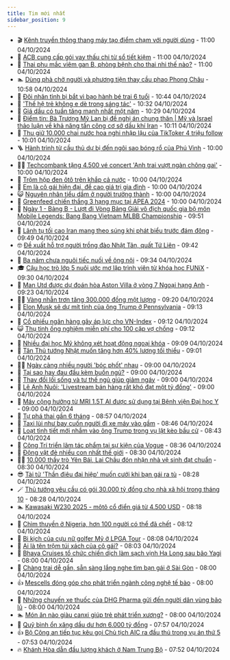 ```yaml
---
title: Tim mới nhất
sidebar_position: 9
---
```


<!-- vnexpress-tin-moi-nhat:START -->
- 🎬 [Kênh truyền thông thang máy tạo điểm chạm với người dùng](https://vnexpress.net/kenh-truyen-thong-thang-may-tao-diem-cham-voi-nguoi-dung-4800362.html) - 11:00 04/10/2024
- 🐎 [ACB cung cấp gói vay thấu chi từ sổ tiết kiệm](https://vnexpress.net/acb-cung-cap-goi-vay-thau-chi-tu-so-tiet-kiem-4800179.html) - 11:00 04/10/2024
- 🦍 [Thai phụ mắc viêm gan B, phòng bệnh cho thai nhi thế nào?](https://vnexpress.net/thai-phu-mac-viem-gan-b-phong-benh-cho-thai-nhi-the-nao-4800148.html) - 11:00 04/10/2024
- 🏊 [Dùng phà chở người và phương tiện thay cầu phao Phong Châu](https://vnexpress.net/dung-pha-cho-nguoi-va-phuong-tien-thay-cau-phao-phong-chau-4800353.html) - 10:58 04/10/2024
- 🎊 [Đôi nhân tình bị bắt vì bạo hành bé trai 6 tuổi](https://vnexpress.net/doi-nhan-tinh-bi-bat-vi-bao-hanh-be-trai-6-tuoi-4800374.html) - 10:44 04/10/2024
- 🎃 [&#39;Thế hệ trẻ không e dè trong sáng tác&#39;](https://vnexpress.net/the-he-tre-khong-e-de-trong-sang-tac-4800201.html) - 10:32 04/10/2024
- 🧰 [Giá dầu có tuần tăng mạnh nhất một năm](https://vnexpress.net/gia-dau-co-tuan-tang-manh-nhat-mot-nam-4800345.html) - 10:29 04/10/2024
- 🔭 [Điểm tin: Bà Trương Mỹ Lan bị đề nghị án chung thân | Mỹ và Israel thảo luận về khả năng tấn công cơ sở dầu khí Iran](https://vnexpress.net/diem-tin-ba-truong-my-lan-bi-de-nghi-an-chung-than-my-va-israel-thao-luan-ve-kha-nang-tan-cong-co-so-dau-khi-iran-4800351.html) - 10:11 04/10/2024
- 🫶 [Thu giữ 10.000 chai nước hoa nghi nhập lậu của TikToker 4 triệu follow](https://vnexpress.net/thu-giu-10-000-chai-nuoc-hoa-nghi-nhap-lau-cua-tiktoker-4-trieu-follow-4800212.html) - 10:01 04/10/2024
- 🪜 [Hành trình từ cầu thủ dự bị đến ngôi sao bóng rổ của Phú Vinh](https://vnexpress.net/hanh-trinh-tu-cau-thu-du-bi-den-ngoi-sao-bong-ro-cua-phu-vinh-4799928.html) - 10:00 04/10/2024
- 👨‍🏫 [Techcombank tặng 4.500 vé concert &#39;Anh trai vượt ngàn chông gai&#39;](https://vnexpress.net/techcombank-tang-4-500-ve-concert-anh-trai-vuot-ngan-chong-gai-4799514.html) - 10:00 04/10/2024
- 🎊 [Trộm hộp đen ôtô trên khắp cả nước](https://vnexpress.net/trom-hop-den-oto-tren-khap-ca-nuoc-4800340.html) - 10:00 04/10/2024
- 🎊 [Em là cô gái hiện đại, đề cao giá trị gia đình](https://vnexpress.net/em-la-co-gai-hien-dai-de-cao-gia-tri-gia-dinh-4800135.html) - 10:00 04/10/2024
- 😺 [Nguyên nhân tiểu dầm ở người trưởng thành](https://vnexpress.net/nguyen-nhan-tieu-dam-o-nguoi-truong-thanh-4800300.html) - 10:00 04/10/2024
- 🐘 [Greenfeed chiến thắng 3 hạng mục tại APEA 2024](https://vnexpress.net/greenfeed-chien-thang-3-hang-muc-tai-apea-2024-4800229.html) - 10:00 04/10/2024
- 🌁 [Ngày 1 - Bảng B - Lượt đi Vòng Bảng Giải vô địch quốc gia bộ môn Mobile Legends: Bang Bang Vietnam MLBB Championship](https://vnexpress.net/ngay-1-bang-b-luot-di-vong-bang-giai-vo-dich-quoc-gia-bo-mon-mobile-legends-bang-bang-vietnam-mlbb-championship-4800240.html) - 09:51 04/10/2024
- 🐲 [Lãnh tụ tối cao Iran mang theo súng khi phát biểu trước đám đông](https://vnexpress.net/lanh-tu-toi-cao-iran-mang-theo-sung-khi-phat-bieu-truoc-dam-dong-4800309.html) - 09:49 04/10/2024
- 🤓 [Đề xuất hỗ trợ người trồng đào Nhật Tân, quất Tứ Liên](https://vnexpress.net/de-xuat-ho-tro-nguoi-trong-dao-nhat-tan-quat-tu-lien-4800277.html) - 09:42 04/10/2024
- 💪 [Ba năm chưa nguôi tiếc nuối về ông nội](https://vnexpress.net/ba-nam-chua-nguoi-tiec-nuoi-ve-ong-noi-4800249.html) - 09:34 04/10/2024
- 🎓 [Cậu học trò lớp 5 nuôi ước mơ lập trình viên từ khóa học FUNiX](https://vnexpress.net/cau-hoc-tro-lop-5-nuoi-uoc-mo-lap-trinh-vien-tu-khoa-hoc-funix-4799927.html) - 09:30 04/10/2024
- 🫣 [Man Utd được dự đoán hòa Aston Villa ở vòng 7 Ngoại hạng Anh](https://vnexpress.net/man-utd-duoc-du-doan-hoa-aston-villa-o-vong-7-ngoai-hang-anh-4800176.html) - 09:23 04/10/2024
- 🧑‍💻 [Vàng nhẫn trơn tăng 300.000 đồng một lượng](https://vnexpress.net/vang-nhan-tron-tang-them-vai-tram-ngan-mot-luong-4800296.html) - 09:20 04/10/2024
- 🐲 [Elon Musk sẽ dự mít tinh của ông Trump ở Pennsylvania](https://vnexpress.net/elon-musk-se-du-mit-tinh-cua-ong-trump-o-pennsylvania-4800282.html) - 09:13 04/10/2024
- 🌝 [Cổ phiếu ngân hàng gây áp lực cho VN-Index](https://vnexpress.net/chung-khoan-hom-nay-4-10-co-phieu-ngan-hang-gay-ap-luc-cho-vn-index-4800318.html) - 09:12 04/10/2024
- 😺 [Thụ tinh ống nghiệm miễn phí cho 100 cặp vợ chồng](https://vnexpress.net/thu-tinh-ong-nghiem-mien-phi-cho-100-cap-vo-chong-4800151.html) - 09:12 04/10/2024
- 🐎 [Nhiều đại học Mỹ không xét hoạt động ngoại khóa](https://vnexpress.net/nhieu-dai-hoc-my-khong-xet-hoat-dong-ngoai-khoa-4799859.html) - 09:09 04/10/2024
- 🎡 [Tân Thủ tướng Nhật muốn tăng hơn 40% lương tối thiểu](https://vnexpress.net/tan-thu-tuong-nhat-muon-tang-hon-40-luong-toi-thieu-4800250.html) - 09:01 04/10/2024
- 👨‍🏫 [Ngày càng nhiều người &#39;bóc phốt&#39; nhau](https://vnexpress.net/ngay-cang-nhieu-nguoi-boc-phot-nhau-4800147.html) - 09:00 04/10/2024
- 🦆 [Tại sao hay đau đầu kèm buồn ngủ?](https://vnexpress.net/tai-sao-hay-dau-dau-kem-buon-ngu-4800280.html) - 09:00 04/10/2024
- 🚦 [Thay đổi lối sống và tư thế ngủ giúp giảm ngáy](https://vnexpress.net/thay-doi-loi-song-va-tu-the-ngu-giup-giam-ngay-4800214.html) - 09:00 04/10/2024
- 💫 [Lê Anh Nuôi: &#39;Livestream bán hàng rất khó đạt một tỷ đồng&#39;](https://vnexpress.net/le-anh-nuoi-livestream-ban-hang-rat-kho-dat-mot-ty-dong-4800116.html) - 09:00 04/10/2024
- 🎉 [Máy cộng hưởng từ MRI 1.5T AI được sử dụng tại Bệnh viện Đại học Y](https://vnexpress.net/may-cong-huong-tu-mri-1-5t-ai-duoc-su-dung-tai-benh-vien-dai-hoc-y-4792472.html) - 09:00 04/10/2024
- 🌋 [Tự phá thai gần 6 tháng](https://vnexpress.net/tu-pha-thai-gan-6-thang-4800275.html) - 08:57 04/10/2024
- 🤖 [Taxi lùi như bay cuốn người đi xe máy vào gầm](https://vnexpress.net/taxi-lui-nhu-bay-cuon-nguoi-di-xe-may-vao-gam-4800286.html) - 08:46 04/10/2024
- 🦏 [Loạt tình tiết mới nhắm vào ông Trump trong vụ lật kèo bầu cử](https://vnexpress.net/loat-tinh-tiet-moi-nham-vao-ong-trump-trong-vu-lat-keo-bau-cu-4800145.html) - 08:43 04/10/2024
- 🦩 [Công Trí triển lãm tác phẩm tại sự kiện của Vogue](https://vnexpress.net/cong-tri-trien-lam-tac-pham-tai-su-kien-cua-vogue-4800133.html) - 08:36 04/10/2024
- 👺 [Động vật đẻ nhiều con nhất thế giới](https://vnexpress.net/dong-vat-de-nhieu-con-nhat-the-gioi-4798338.html) - 08:30 04/10/2024
- 🧑‍🏫 [10.000 thầy trò Yên Bái, Lai Châu đón nhận nhà vệ sinh đạt chuẩn](https://vnexpress.net/10-000-thay-tro-yen-bai-lai-chau-don-nhan-nha-ve-sinh-dat-chuan-4800284.html) - 08:30 04/10/2024
- 😎 [Tài tử &#39;Thần điêu đại hiệp&#39; muốn cưới khi bạn gái ra tù](https://vnexpress.net/tai-tu-than-dieu-dai-hiep-muon-cuoi-khi-ban-gai-ra-tu-4800186.html) - 08:28 04/10/2024
- 🪄 [Thủ tướng yêu cầu có gói 30.000 tỷ đồng cho nhà xã hội trong tháng 10](https://vnexpress.net/thu-tuong-yeu-cau-co-goi-30-000-ty-dong-cho-nha-xa-hoi-trong-thang-10-4800248.html) - 08:28 04/10/2024
- 🏊 [Kawasaki W230 2025 - môtô cổ điển giá từ 4.500 USD](https://vnexpress.net/kawasaki-w230-2025-moto-co-dien-gia-tu-4-500-usd-4800099.html) - 08:18 04/10/2024
- 💃 [Chìm thuyền ở Nigeria, hơn 100 người có thể đã chết](https://vnexpress.net/chim-thuyen-o-nigeria-hon-100-nguoi-co-the-da-chet-4800238.html) - 08:12 04/10/2024
- 🦆 [Bi kịch của cựu nữ golfer Mỹ ở LPGA Tour](https://vnexpress.net/bi-kich-cua-cuu-nu-golfer-my-o-lpga-tour-4800281.html) - 08:08 04/10/2024
- 🎊 [Ai là tên trộm túi xách của cô gái?](https://vnexpress.net/ai-la-ten-trom-tui-xach-cua-co-gai-4800175.html) - 08:03 04/10/2024
- 👺 [Bhaya Cruises tổ chức chiến dịch làm sạch vịnh Hạ Long sau bão Yagi](https://vnexpress.net/bhaya-cruises-to-chuc-chien-dich-lam-sach-vinh-ha-long-sau-bao-yagi-4800108.html) - 08:00 04/10/2024
- 🎡 [Chàng trai dễ gần, sẵn sàng lắng nghe tìm bạn gái ở Sài Gòn](https://vnexpress.net/chang-trai-de-gan-san-sang-lang-nghe-tim-ban-gai-o-sai-gon-4800134.html) - 08:00 04/10/2024
- 👍 [Mescells đóng góp cho phát triển ngành công nghệ tế bào](https://vnexpress.net/mescells-dong-gop-cho-phat-trien-nganh-cong-nghe-te-bao-4800264.html) - 08:00 04/10/2024
- 🐎 [Những chuyến xe thuốc của DHG Pharma gửi đến người dân vùng bão lũ](https://vnexpress.net/nhung-chuyen-xe-thuoc-cua-dhg-pharma-gui-den-nguoi-dan-vung-bao-lu-4800254.html) - 08:00 04/10/2024
- 🏊 [Món ăn nào giàu canxi giúp trẻ phát triển xương?](https://vnexpress.net/mon-an-nao-giau-canxi-giup-tre-phat-trien-xuong-4800182.html) - 08:00 04/10/2024
- 🦩 [Quỹ bình ổn xăng dầu dư hơn 6.000 tỷ đồng](https://vnexpress.net/quy-binh-on-xang-dau-du-hon-6-000-ty-dong-4800198.html) - 07:57 04/10/2024
- 👍 [Bộ Công an tiếp tục kêu gọi Chủ tịch AIC ra đầu thú trong vụ án thứ 5](https://vnexpress.net/bo-cong-an-tiep-tuc-keu-goi-chu-tich-aic-ra-dau-thu-trong-vu-an-thu-5-4800260.html) - 07:53 04/10/2024
- 🔥 [Khánh Hòa dẫn đầu lượng khách ở Nam Trung Bộ](https://vnexpress.net/khanh-hoa-dan-dau-luong-khach-o-nam-trung-bo-4800221.html) - 07:52 04/10/2024<!-- vnexpress-tin-moi-nhat:END -->
